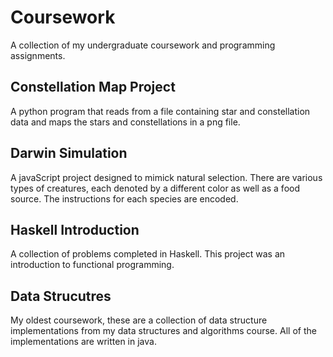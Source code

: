 # Coursework
A collection of my undergraduate coursework and programming assignments. 

## Constellation Map Project
A python program that reads from a file containing star and constellation data and maps the stars and constellations in a png file. 

## Darwin Simulation
A javaScript project designed to mimick natural selection. There are various types of creatures, each denoted by a different color as well as a food source. The instructions for each species are encoded. 

## Haskell Introduction 
A collection of problems completed in Haskell. This project was an introduction to functional programming.

## Data Strucutres
My oldest coursework, these are a collection of data structure implementations from my data structures and algorithms course. All of the implementations are written in java. 
